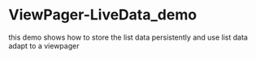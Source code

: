 # ViewPager-LiveData_demo
this demo shows how to store the list data persistently and use list data adapt to a viewpager
